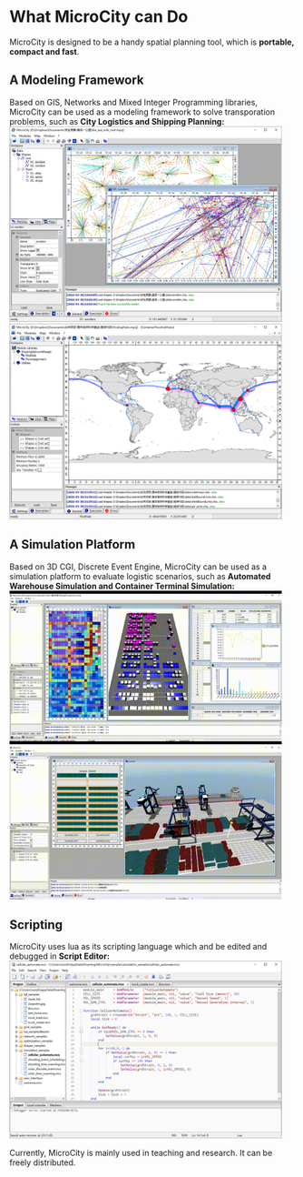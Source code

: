 # What MicroCity can Do
MicroCity is designed to be a handy spatial planning tool, which is **portable, compact and fast**.
## A Modeling Framework
Based on GIS, Networks and Mixed Integer Programming libraries, MicroCity can be used as a modeling framework to solve transporation problems, such as **City Logistics and Shipping Planning:**<br/>
<img src="imgs/city_logistics.png" width="480" height="344"> <img src="imgs/shipping_planning.png" width="480" height="344"><br/>
## A Simulation Platform
Based on 3D CGI, Discrete Event Engine, MicroCity can be used as a simulation platform to evaluate logistic scenarios, such as **Automated Warehouse Simulation and Container Terminal Simulation:**<br/>
<img src="imgs/warehouse_simulation.gif" width="480" height="270"> <img src="imgs/terminal_simulation.gif" width="480" height="270"><br/>
## Scripting
MicroCity uses lua as its scripting language which and be edited and debugged in **Script Editor:**<br/>
<img src="imgs/script_editor.png" width="480" height="312"><br/>

Currently, MicroCity is mainly used in teaching and research. It can be freely distributed.
